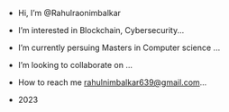 - Hi, I’m @Rahulraonimbalkar
- I’m interested in Blockchain, Cybersecurity...
- I’m currently persuing Masters in Computer science ...
- I’m looking to collaborate on ...
- How to reach me rahulnimbalkar639@gmail.com...

- 2023

<!---
Rahulraonimbalkar/Rahulraonimbalkar is a ✨ special ✨ repository because its `README.md` (this file) appears on your GitHub profile.
You can click the Preview link to take a look at your changes.
--->
